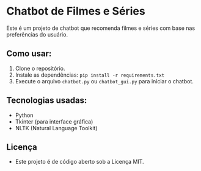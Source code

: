 # Chatbot de Filmes e Séries

Este é um projeto de chatbot que recomenda filmes e séries com base nas preferências do usuário.

## Como usar:

1. Clone o repositório.
2. Instale as dependências: `pip install -r requirements.txt`
3. Execute o arquivo `chatbot.py` ou `chatbot_gui.py` para iniciar o chatbot.

## Tecnologias usadas:
- Python
- Tkinter (para interface gráfica)
- NLTK (Natural Language Toolkit)

## Licença
- Este projeto é de código aberto sob a Licença MIT.
